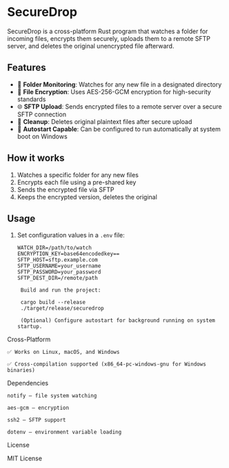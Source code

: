 # SecureDrop

SecureDrop is a cross-platform Rust program that watches a folder for incoming files, encrypts them securely, uploads them to a remote SFTP server, and deletes the original unencrypted file afterward.

## Features

- 📁 **Folder Monitoring**: Watches for any new file in a designated directory
- 🔐 **File Encryption**: Uses AES-256-GCM encryption for high-security standards
- 🌐 **SFTP Upload**: Sends encrypted files to a remote server over a secure SFTP connection
- 🧹 **Cleanup**: Deletes original plaintext files after secure upload
- 🔁 **Autostart Capable**: Can be configured to run automatically at system boot on Windows

## How it works

1. Watches a specific folder for any new files
2. Encrypts each file using a pre-shared key
3. Sends the encrypted file via SFTP
4. Keeps the encrypted version, deletes the original

## Usage

1. Set configuration values in a `.env` file:

   ```env
   WATCH_DIR=/path/to/watch
   ENCRYPTION_KEY=base64encodedkey==
   SFTP_HOST=sftp.example.com
   SFTP_USERNAME=your_username
   SFTP_PASSWORD=your_password
   SFTP_DEST_DIR=/remote/path

    Build and run the project:

    cargo build --release
    ./target/release/securedrop

    (Optional) Configure autostart for background running on system startup.
   ```

Cross-Platform

    ✅ Works on Linux, macOS, and Windows

    ✅ Cross-compilation supported (x86_64-pc-windows-gnu for Windows binaries)

Dependencies

    notify — file system watching

    aes-gcm — encryption

    ssh2 — SFTP support

    dotenv — environment variable loading

License

MIT License
